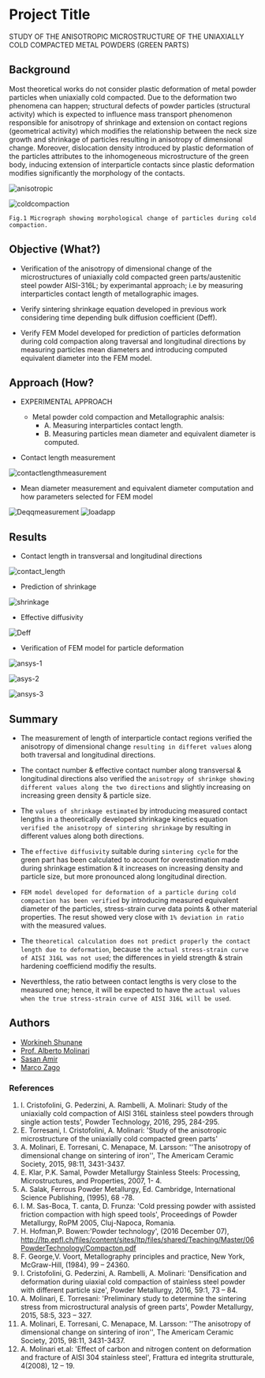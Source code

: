 

# Project Title
STUDY OF THE ANISOTROPIC MICROSTRUCTURE OF THE UNIAXIALLY COLD COMPACTED METAL POWDERS (GREEN PARTS)
## Background
Most theoretical works do not consider plastic deformation of metal powder particles when uniaxially cold compacted. 
Due to the deformation two phenomena can happen; structural defects of powder particles (structural activity) which is expected to influence mass transport phenomenon responsible for anisotropy of shrinkage and extension on contact regions (geometrical activity) which modifies the relationship between the neck size growth and shrinkage of particles resulting in anisotropy of dimensional change.
Moreover, dislocation density introduced by plastic deformation of the particles attributes to the inhomogeneous microstructure of the green body, inducing 
extension of interparticle contacts since plastic deformation modifies significantly the morphology of the contacts.


 ![anisotropic](https://user-images.githubusercontent.com/84547558/224463187-c3cc9a14-fafd-405b-90de-b12b18b4c54d.png)
 
 
 ![coldcompaction](https://user-images.githubusercontent.com/84547558/224465082-60a02c59-aea5-4381-b6c9-db2de0404387.png)
 
    Fig.1 Micrograph showing morphological change of particles during cold compaction.
## Objective (What?)
-  Verification of the anisotropy of dimensional change of the microstructures of uniaxially cold compacted green parts/austenitic steel powder AISI-316L; by experimantal approach; i.e by measuring interparticles contact length of metallographic images.
    
-  Verify sintering shrinkage equation developed in previous work considering time depending bulk diffusion coefficient (Deff).

-  Verify FEM Model developed for prediction of particles deformation during cold compaction along traversal and longitudinal directions by measuring particles mean diameters and introducing computed equivalent diameter into the FEM model.

## Approach (How?
-  EXPERIMENTAL APPROACH
   -  Metal powder cold compaction and Metallographic analsis:
      -  A. Measuring interparticles contact length.
      -  B. Measuring particles mean diameter and equivalent diameter is computed.

-  Contact length measurement

![contactlengthmeasurement](https://user-images.githubusercontent.com/84547558/224465971-fa1b1994-f17d-4d85-a448-c4b3373fb8bd.png)

-  Mean diameter measurement and equivalent diameter computation and how parameters selected for FEM model

![Deqqmeasurement](https://user-images.githubusercontent.com/84547558/224466043-b7059765-e83e-45f8-a74b-b824b4eae41b.png)
![loadapp](https://user-images.githubusercontent.com/84547558/224466099-5bda6e5c-1cd2-46d0-a66a-4f22a5d39240.png)


## Results

-  Contact length in transversal and longitudinal directions

![contact_length](https://user-images.githubusercontent.com/84547558/224477884-3d3b6d42-c1fe-4843-af72-b1613a96243b.png)

-  Prediction of shrinkage

![shrinkage](https://user-images.githubusercontent.com/84547558/224478208-c4edbbf0-c95c-41f2-8f44-33e839eb5c9f.png)

-  Effective diffusivity

![Deff](https://user-images.githubusercontent.com/84547558/224478837-abd5fa61-d71a-40fe-a908-49c85f66c57f.png)


-  Verification of FEM model for particle deformation

![ansys-1](https://user-images.githubusercontent.com/84547558/224478853-39778df7-8ec7-4cfb-8074-2cf759cda529.png)

![asys-2](https://user-images.githubusercontent.com/84547558/224478860-ea2ca3d8-3a7b-4c9c-b573-d153f9e3a09e.png)

![ansys-3](https://user-images.githubusercontent.com/84547558/224478863-96692563-a113-4746-87de-241f1ffcd105.png)

## Summary
  -  The measurement of length of interparticle contact regions verified the anisotropy of dimensional
change `resulting in differet values` along both traversal and longitudinal directions.
  -  The contact number & effective contact number along transversal & longitudinal directions also
verified the `anisotropy of shrinkge showing different values along the two directions` and slightly
increasing on increasing green density & particle size.
  -  The `values of shrinkage estimated` by introducing measured contact lengths in a theoretically
developed shrinkage kinetics equation `verified the anisotropy of sintering shrinkage` by resulting
in different values along both directions.
  -  The `effective diffusivity` suitable during `sintering cycle` for the green part has been calculated to
account for overestimation made during shrinkage estimation & it increases on increasing density
and particle size, but more pronounced along longitudinal direction.

  -  `FEM model developed for deformation of a particle during cold compaction has been verified` by
introducing measured equivalent diameter of the particles, stress-strain curve data points & other
material properties. The resut showed very close with `1% deviation in ratio` with the measured
values.

  -  The `theoretical calculation does not predict properly the contact length due to deformation`,
because `the actual stress-strain curve of AISI 316L was not used`; the differences in yield strength &
strain hardening coefficiend modifiy the results.

  -  Neverthless, the ratio between contact lengths is very close to the measured one; hence, it will be
expected to have the `actual values when the true stress-strain curve of AISI 316L will be used`.

## Authors

- [Workineh Shunane](https://www.linkedin.com/in/workineh-shunane/)
- [Prof. Alberto Molinari](https://www.aitem.org/Materialiadditive/en/2018/05/12/prof-alberto-molinari/)
- [Sasan Amir](https://www.linkedin.com/in/sasanamir/)
- [Marco Zago](https://www.linkedin.com/in/marco-zago-440724a9/)


### References

1. I. Cristofolini, G. Pederzini, A. Rambelli, A. Molinari: Study of the uniaxially cold compaction of AISI 316L stainless steel powders through single action tests', Powder Technology, 2016, 295, 284-295.
2.  E. Torresani, I. Cristofolini, A. Molinari: 'Study of the anisotropic microstructure of the uniaxially cold compacted green parts'
3. A. Molinari, E. Torresani, C. Menapace, M. Larsson: ''The anisotropy of dimensional change on sintering of iron'', The Americam Ceramic Society, 2015, 98:11, 3431-3437.
4. E. Klar, P.K. Samal, Powder Metallurgy Stainless Steels: Processing, Microstructures, and Properties, 2007, 1- 4.
5. A. Salak, Ferrous Powder Metallurgy, Ed. Cambridge, International Science Publishing, (1995), 68 -78.
6. I. M. Sas-Boca, T. canta, D. Frunza: 'Cold pressing powder with assisted friction compaction with high speed tools', Proceedings of Powder Metallurgy, RoPM 2005, Cluj-Napoca, Romania.
7. H. Hofman,P. Bowen:'Powder technology', (2016 December 07), http://ltp.epfl.ch/files/content/sites/ltp/files/shared/Teaching/Master/06PowderTechnology/Compacton.pdf
8. F. George,V. Voort, Metallography principles and practice, New York, McGraw-Hill, (1984), 99 – 24360.
9. I. Cristofolini, G. Pederzini, A. Rambelli, A. Molinari: 'Densification and deformation during uiaxial cold compaction of stainless steel powder with different particle size', Powder Metallurgy, 2016, 59:1, 73 – 84.
10. A. Molinari, E. Torresani: 'Preliminary study to determine the sintering stress from microstructural analysis of green parts', Powder Metallurgy, 2015, 58:5, 323 – 327.
11.  A. Molinari, E. Torresani, C. Menapace, M. Larsson: ''The anisotropy of dimensional change on sintering of iron'', The Americam Ceramic Society, 2015, 98:11, 3431-3437.
12. A. Molinari et.al: 'Effect of carbon and nitrogen content on deformation and fracture of AISI 304 stainless steel', Frattura ed integrita strutturale, 4(2008), 12 – 19.

